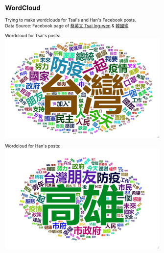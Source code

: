 ## WordCloud  
Trying to make wordclouds for Tsai's and Han's Facebook posts.  
Data Source:
Facebook page of [蔡英文 Tsai Ing-wen](https://www.facebook.com/tsaiingwen/) & [韓國瑜](https://www.facebook.com/twherohan/)  

Wordcloud for Tsai's posts:  
![image](https://github.com/Tim-HanSheng-Huang/EB_DataAnalysis/blob/main/WordCloud/Tsai.png)  

Wordcloud for Han's posts:  
![image](https://github.com/Tim-HanSheng-Huang/EB_DataAnalysis/blob/main/WordCloud/Han.png)  


